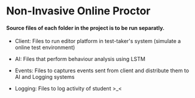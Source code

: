 # Non-Invasive Online Proctor

#### Source files of each folder in the project is to be run separatly.

- Client: Files to run editor platform in test-taker's system (simulate a online test environment)

- AI: Files that perform behaviour analysis using LSTM

- Events: Files to captures events sent from client and distribute them to AI and Logging systems

- Logging: Files to log activity of student >_<